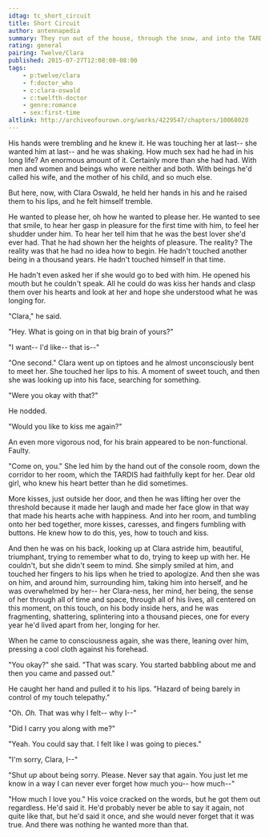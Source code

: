 ```yaml
---
idtag: tc_short_circuit
title: Short Circuit
author: antennapedia
summary: They run out of the house, through the snow, and into the TARDIS. And then...
rating: general
pairing: Twelve/Clara
published: 2015-07-27T12:08:00-08:00
tags:
    - p:twelve/clara
    - f:doctor_who
    - c:clara-oswald
    - c:twelfth-doctor
    - genre:romance
    - sex:first-time
altlink: http://archiveofourown.org/works/4229547/chapters/10068020
---
```

His hands were trembling and he knew it. He was touching her at last-- she wanted him at last-- and he was shaking. How much sex had he had in his long life? An enormous amount of it. Certainly more than she had had. With men and women and beings who were neither and both. With beings he'd called his wife, and the mother of his child, and so much else.

But here, now, with Clara Oswald, he held her hands in his and he raised them to his lips, and he felt himself tremble.

He wanted to please her, oh how he wanted to please her. He wanted to see that smile, to hear her gasp in pleasure for the first time with him, to feel her shudder under him. To hear her tell him that he was the best lover she'd ever had. That he had shown her the heights of pleasure. The reality? The reality was that he had no idea how to begin. He hadn't touched another being in a thousand years. He hadn't touched himself in that time.

He hadn't even asked her if she would go to bed with him. He opened his mouth but he couldn't speak. All he could do was kiss her hands and clasp them over his hearts and look at her and hope she understood what he was longing for.

"Clara," he said.

"Hey. What is going on in that big brain of yours?"

"I want-- I'd like-- that is--"

"One second." Clara went up on tiptoes and he almost unconsciously bent to meet her. She touched her lips to his. A moment of sweet touch, and then she was looking up into his face, searching for something.

"Were you okay with that?"

He nodded.

"Would you like to kiss me again?"

An even more vigorous nod, for his brain appeared to be non-functional. Faulty.

"Come on, you." She led him by the hand out of the console room, down the corridor to her room, which the TARDIS had faithfully kept for her. Dear old girl, who knew his heart better than he did sometimes.

More kisses, just outside her door, and then he was lifting her over the threshold because it made her laugh and made her face glow in that way that made his hearts ache with happiness. And into her room, and tumbling onto her bed together, more kisses, caresses, and fingers fumbling with buttons. He knew how to do this, yes, how to touch and kiss.

And then he was on his back, looking up at Clara astride him, beautiful, triumphant, trying to remember what to do, trying to keep up with her. He couldn't, but she didn't seem to mind. She simply smiled at him, and touched her fingers to his lips when he tried to apologize. And then she was on him, and around him, surrounding him, taking him into herself, and he was overwhelmed by her-- her Clara-ness, her mind, her being, the sense of her through all of time and space, through all of his lives, all centered on this moment, on this touch, on his body inside hers, and he was fragmenting, shattering, splintering into a thousand pieces, one for every year he'd lived apart from her, longing for her.

When he came to consciousness again, she was there, leaning over him, pressing a cool cloth against his forehead.

"You okay?" she said. "That was scary. You started babbling about me and then you came and passed out."

He caught her hand and pulled it to his lips. "Hazard of being barely in control of my touch telepathy."

"Oh. *Oh.* That was why I felt-- why I--"

"Did I carry you along with me?"

"Yeah. You could say that. I felt like I was going to pieces."

"I'm sorry, Clara, I--"

"Shut *up* about being sorry. Please. Never say that again. You just let me know in a way I can never ever forget how much you-- how much--"

"How much I love you." His voice cracked on the words, but he got them out regardless. He'd said it. He'd probably never be able to say it again, not quite like that, but he'd said it once, and she would never forget that it was true. And there was nothing he wanted more than that.
